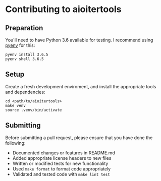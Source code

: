 # Contributing to aioitertools

## Preparation

You'll need to have Python 3.6 available for testing.
I recommend using [pyenv][pyenv] for this:

```shell
pyenv install 3.6.5
pyenv shell 3.6.5
```

## Setup

Create a fresh development enviroment, and install the appropriate tools and dependencies:

```shell
cd <path/to/aioitertools>
make venv
source .venv/bin/activate
```

## Submitting

Before submitting a pull request, please ensure
that you have done the following:

* Documented changes or features in README.md
* Added appropriate license headers to new files
* Written or modified tests for new functionality
* Used `make format` to format code appropriately
* Validated and tested code with `make lint test`

[pyenv]: https://github.com/pyenv/pyenv
